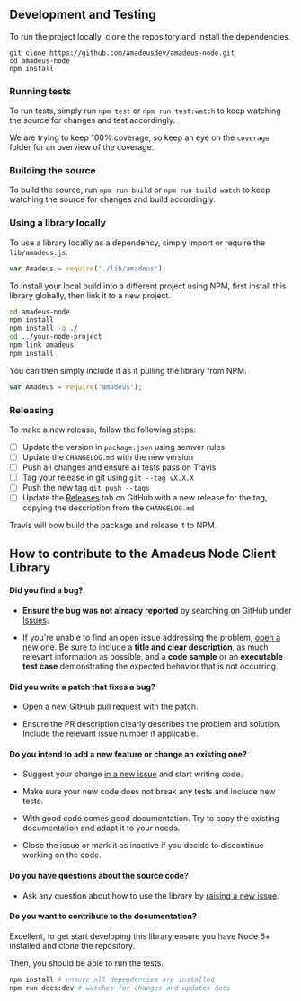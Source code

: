 ## Development and Testing

To run the project locally, clone the repository and install the dependencies.

```
git clone https://github.com/amadeusdev/amadeus-node.git
cd amadeus-node
npm install
```

### Running tests

To run tests, simply run `npm test` or `npm run test:watch` to keep watching the source for changes and test accordingly.

We are trying to keep 100% coverage, so keep an eye on the `coverage` folder for an overview of the coverage.

### Building the source

To build the source, run `npm run build` or `npm run build watch` to keep watching the source for changes and build accordingly.

### Using a library locally

To use a library locally as a dependency, simply import or require the `lib/amadeus.js`.

```js
var Amadeus = require('./lib/amadeus');
```

To install your local build into a different project using NPM, first install this library globally, then link it to a new project.

```sh
cd amadeus-node
npm install
npm install -g ./
cd ../your-node-project
npm link amadeus
npm install
```

You can then simply include it as if pulling the library from NPM.

```js
var Amadeus = require('amadeus');
```

### Releasing

To make a new release, follow the following steps:

- [ ] Update the version in `package.json` using semver rules
- [ ] Update the `CHANGELOG.md` with the new version
- [ ] Push all changes and ensure all tests pass on Travis
- [ ] Tag your release in git using `git --tag vX.X.X`
- [ ] Push the new tag `git push --tags`
- [ ] Update the [Releases](https://github.com/amadeus4dev/amadeus-node/releases) tab on GitHub with a new release for the tag, copying the description from the `CHANGELOG.md`

Travis will bow build the package and release it to NPM.

## How to contribute to the Amadeus Node Client Library

#### **Did you find a bug?**

* **Ensure the bug was not already reported** by searching on GitHub under [Issues](https://github.com/amadeusdev/amadeus-node/issues).

* If you're unable to find an open issue addressing the problem, [open a new one](https://github.com/amadeusdev/amadeus-node/issues/new). Be sure to include a **title and clear description**, as much relevant information as possible, and a **code sample** or an **executable test case** demonstrating the expected behavior that is not occurring.

#### **Did you write a patch that fixes a bug?**

* Open a new GitHub pull request with the patch.

* Ensure the PR description clearly describes the problem and solution. Include the relevant issue number if applicable.

#### **Do you intend to add a new feature or change an existing one?**

* Suggest your change [in a new issue](https://github.com/amadeusdev/amadeus-node/issues/new) and start writing code.

* Make sure your new code does not break any tests and include new tests.

* With good code comes good documentation. Try to copy the existing documentation and adapt it to your needs.

* Close the issue or mark it as inactive if you decide to discontinue working on the code.

#### **Do you have questions about the source code?**

* Ask any question about how to use the library by [raising a new issue](https://github.com/amadeusdev/amadeus-node/issues/new).


#### **Do you want to contribute to the documentation?**

Excellent, to get start developing this library ensure you have Node 6+ installed and clone the repository.

Then, you should be able to run the tests.

```sh
npm install # ensure all dependencies are installed
npm run docs:dev # watches for changes and updates docs
```
